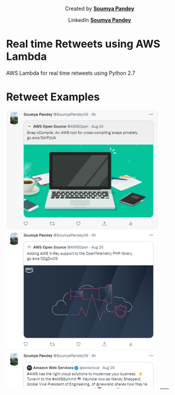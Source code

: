 <p align="Center">
Created by <a href="https://github.com/soumyapandey1811"><strong>Soumya Pandey</strong></a>
</p>
 
 <p align="Center">
 LinkedIn <a href="https://www.linkedin.com/in/soumya-pandey-288a99171/"><strong>Soumya Pandey</strong></a>
</p>
 
# Real time Retweets using AWS Lambda

AWS Lambda for real time retweets using Python 2.7

# Retweet Examples

<a href="https://github.com/soumyapandey1811/AutomateRetweet/blob/master/twitter_snap.PNG"><img src="https://github.com/soumyapandey1811/AutomateRetweet/blob/master/twitter_snap.PNG" alt="Illustration" width="415px"/> &nbsp; &nbsp; &nbsp;</a>

